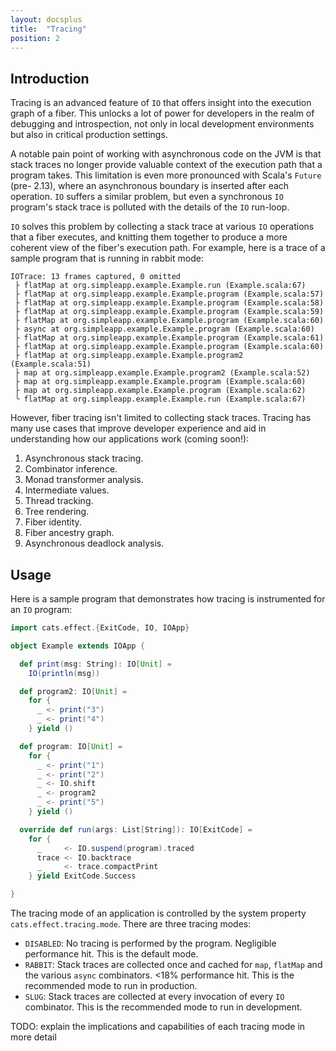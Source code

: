 ```yaml
---
layout: docsplus
title:  "Tracing"
position: 2
---
```


<nav role="navigation" id="toc"></nav>

## Introduction

Tracing is an advanced feature of `IO` that offers insight into the execution 
graph of a fiber. This unlocks a lot of power for developers in the realm of 
debugging and introspection, not only in local development environments 
but also in critical production settings.

A notable pain point of working with asynchronous code on the JVM is that 
stack traces no longer provide valuable context of the execution path that 
a program takes. This limitation is even more pronounced with Scala's `Future`
(pre- 2.13), where an asynchronous boundary is inserted after each operation. 
`IO`  suffers a similar problem, but even a synchronous `IO` program's stack 
trace is polluted with the details of the `IO` run-loop.

`IO` solves this problem by collecting a stack trace at various `IO` 
operations that a fiber executes, and knitting them together to produce a more 
coherent view of the fiber's execution path. For example, here is a trace of a 
sample program that is running in rabbit mode:

```
IOTrace: 13 frames captured, 0 omitted
 ├ flatMap at org.simpleapp.example.Example.run (Example.scala:67)
 ├ flatMap at org.simpleapp.example.Example.program (Example.scala:57)
 ├ flatMap at org.simpleapp.example.Example.program (Example.scala:58)
 ├ flatMap at org.simpleapp.example.Example.program (Example.scala:59)
 ├ flatMap at org.simpleapp.example.Example.program (Example.scala:60)
 ├ async at org.simpleapp.example.Example.program (Example.scala:60)
 ├ flatMap at org.simpleapp.example.Example.program (Example.scala:61)
 ├ flatMap at org.simpleapp.example.Example.program (Example.scala:60)
 ├ flatMap at org.simpleapp.example.Example.program2 (Example.scala:51)
 ├ map at org.simpleapp.example.Example.program2 (Example.scala:52)
 ├ map at org.simpleapp.example.Example.program (Example.scala:60)
 ├ map at org.simpleapp.example.Example.program (Example.scala:62)
 ╰ flatMap at org.simpleapp.example.Example.run (Example.scala:67)
``` 

However, fiber tracing isn't limited to collecting stack traces. Tracing 
has many use cases that improve developer experience and aid in understanding 
how our applications work (coming soon!):

1. Asynchronous stack tracing.
2. Combinator inference.
3. Monad transformer analysis.
4. Intermediate values. 
5. Thread tracking. 
6. Tree rendering. 
7. Fiber identity. 
8. Fiber ancestry graph.
9. Asynchronous deadlock analysis.  

## Usage
Here is a sample program that demonstrates how tracing is instrumented for an 
`IO` program:

```scala
import cats.effect.{ExitCode, IO, IOApp}

object Example extends IOApp {

  def print(msg: String): IO[Unit] =
    IO(println(msg))

  def program2: IO[Unit] =
    for {
      _ <- print("3")
      _ <- print("4")
    } yield ()

  def program: IO[Unit] =
    for {
      _ <- print("1")
      _ <- print("2")
      _ <- IO.shift
      _ <- program2
      _ <- print("5")
    } yield ()

  override def run(args: List[String]): IO[ExitCode] =
    for {
      _     <- IO.suspend(program).traced
      trace <- IO.backtrace
      _     <- trace.compactPrint
    } yield ExitCode.Success

}
```

The tracing mode of an application is controlled by the system property 
`cats.effect.tracing.mode`. There are three tracing modes:
* `DISABLED`: No tracing is performed by the program. Negligible performance hit.
This is the default mode.
* `RABBIT`: Stack traces are collected once and cached for `map`, `flatMap` and
the various `async` combinators. <18% performance hit. This is the recommended 
mode to run in production.
* `SLUG`: Stack traces are collected at every invocation of every `IO` 
combinator. This is the recommended mode to run in development.

TODO: explain the implications and capabilities of each tracing mode in more detail
